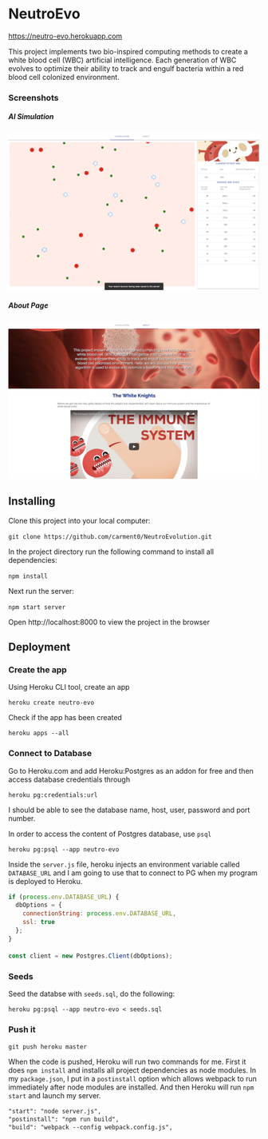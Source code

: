 # NeutroEvo
https://neutro-evo.herokuapp.com

This project implements two bio-inspired computing methods to create a white blood cell (WBC) artificial intelligence. Each generation of WBC evolves to optimize their ability to track and engulf bacteria within a red blood cell colonized environment.

### Screenshots
##### AI Simulation
![simulation]
##### About Page
![about]

[simulation]: ./images/1.png
[about]: ./images/0.png

## Installing
Clone this project into your local computer:

`git clone https://github.com/carment0/NeutroEvolution.git`

In the project directory run the following command to install all dependencies:

`npm install`

Next run the server:

`npm start server`

Open http://localhost:8000 to view the project in the browser

## Deployment
### Create the app
Using Heroku CLI tool, create an app
```
heroku create neutro-evo
```

Check if the app has been created
```
heroku apps --all
```

### Connect to Database
Go to Heroku.com and add Heroku:Postgres as an addon for free and then access database credentials through
```
heroku pg:credentials:url
```

I should be able to see the database name, host, user, password and port number.

In order to access the content of Postgres database, use `psql`
```
heroku pg:psql --app neutro-evo
```

Inside the `server.js` file, heroku injects an environment variable called `DATABASE_URL` and I am going to use that to
connect to PG when my program is deployed to Heroku.
```javascript
if (process.env.DATABASE_URL) {
  dbOptions = {
    connectionString: process.env.DATABASE_URL,
    ssl: true
  };
}

const client = new Postgres.Client(dbOptions);
```

### Seeds
Seed the databse with `seeds.sql`, do the following:
```
heroku pg:psql --app neutro-evo < seeds.sql
```

### Push it
```
git push heroku master
```

When the code is pushed, Heroku will run two commands for me. First it does `npm install` and installs all project dependencies
as node modules. In my `package.json`, I put in a `postinstall` option which allows webpack to run immediately after node
modules are installed. And then Heroku will run `npm start` and launch my server.

```
"start": "node server.js",
"postinstall": "npm run build",
"build": "webpack --config webpack.config.js",
```
